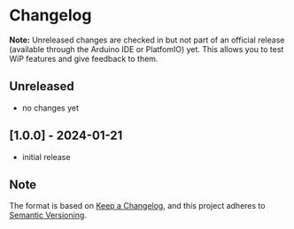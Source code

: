 # Changelog

**Note:** Unreleased changes are checked in but not part of an official release (available through the Arduino IDE or PlatfomIO) yet. This allows you to test WiP features and give feedback to them.

## Unreleased

- no changes yet


## [1.0.0] - 2024-01-21

- initial release

## Note

The format is based on [Keep a Changelog](https://keepachangelog.com/en/1.0.0/),
and this project adheres to [Semantic Versioning](https://semver.org/spec/v2.0.0.html).
